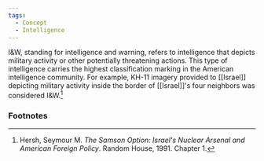 ```yaml
---
tags:
  - Concept
  - Intelligence
---
```

I&W, standing for intelligence and warning, refers to intelligence that depicts military activity or other potentially threatening actions. This type of intelligence carries the highest classification marking in the American intelligence community. For example, KH-11 imagery provided to [[Israel]] depicting military activity inside the border of [[Israel]]'s four neighbors was considered I&W.[^1]

### Footnotes

[^1]: Hersh, Seymour M. *The Samson Option: Israel's Nuclear Arsenal and American Foreign Policy*. Random House, 1991. Chapter 1.